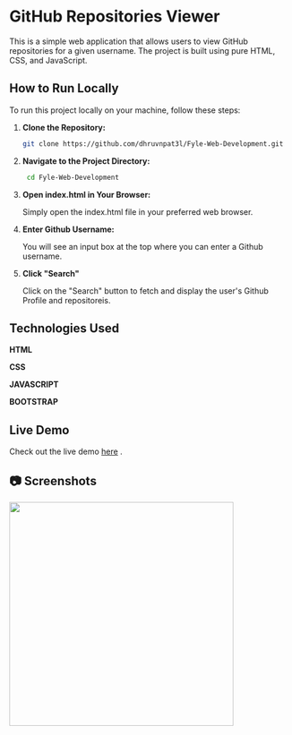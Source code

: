 # GitHub Repositories Viewer

This is a simple web application that allows users to view GitHub repositories for a given username. The project is built using pure HTML, CSS, and JavaScript.

## How to Run Locally

To run this project locally on your machine, follow these steps:

1. **Clone the Repository:**
   ```bash
   git clone https://github.com/dhruvnpat3l/Fyle-Web-Development.git

2. **Navigate to the Project Directory:**
    ```bash
     cd Fyle-Web-Development
    ```
3. **Open index.html in Your Browser:**

    Simply open the index.html file in your preferred web browser.

4. **Enter Github Username:**

    You will see an input box at the top where you can enter a Github username.
5. **Click "Search"**

    Click on the "Search" button to fetch and display the user's Github Profile and repositoreis.

## Technologies Used

 **HTML**

 **CSS**

 **JAVASCRIPT**

 **BOOTSTRAP**

 ## Live Demo

Check out the live demo [here](https://githubrepofind.vercel.app/) .

##  📷 Screenshots

<img src='./image/screenshot.png' height="400" >